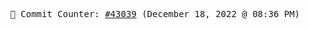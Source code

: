 <p align="center">
    <samp>
        📮 Commit Counter: <a href="https://github.com/Javascript-void0/Javascript-void0/commits/main">#43039</a> (December 18, 2022 @ 08:36 PM)
    </samp>
</p>